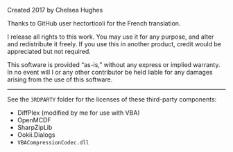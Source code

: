 Created 2017 by Chelsea Hughes

Thanks to GitHub user hectorticoli for the French translation.

I release all rights to this work. You may use it for any purpose, and alter
and redistribute it freely. If you use this in another product, credit would
be appreciated but not required.

This software is provided “as-is,” without any express or implied warranty.
In no event will I or any other contributor be held liable for any damages
arising from the use of this software.

-----------------------------------------------------------------------------

See the `3RDPARTY` folder for the licenses of these third-party components:

  * DiffPlex (modified by me for use with VBA)
  * OpenMCDF
  * SharpZipLib
  * Ookii.Dialogs
  * `VBACompressionCodec.dll`

